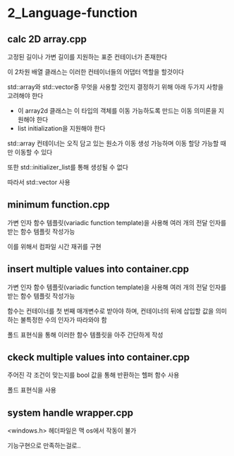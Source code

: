 # 2_Language-function

## calc 2D array.cpp
고정된 길이나 가변 길이를 지원하는 표준 컨테이너가 존재한다

이 2차원 배열 클래스는 이러한 컨테이너들의 어댑터 역할을 할것이다

std::array와 std::vector중 무엇을 사용할 것인지 결정하기 위해 아래 두가지 사항을 고려해야 한다

- 이 array2d 클래스는 이 타입의 객체를 이동 가능하도록 만드는 이동 의미론을 지원해야 한다
- list initialization을 지원해야 한다

std::array 컨테이너는 오직 담고 있는 원소가 이동 생성 가능하며 이동 할당 가능할 때만 이동할 수 있다

또한 std::initializer_list를 통해 생성될 수 없다

따라서  std::vector 사용

## minimum function.cpp
가변 인자 함수 템플릿(variadic function template)을 사용해 여러 개의 전달 인자를 받는 함수 템플릿 작성가능

이를 위해서 컴파일 시간 재귀를 구현

## insert multiple values into container.cpp
가변 인자 함수 템플릿(variadic function template)을 사용해 여러 개의 전달 인자를 받는 함수 템플릿 작성가능

함수는 컨테이너를 첫 번째 매개변수로 받아야 하며, 컨테이너의 뒤에 삽입할 값을 의미하는 불특정한 수의 인자가 따라와야 함

폴드 표현식을 통해 이러한 함수 템플릿을 아주 간단하게 작성

## ckeck multiple values into container.cpp

주어진 각 조건이 맞는지를 bool 값을 통해 반환하는 헬퍼 함수 사용

폴드 표현식을 사용

## system handle wrapper.cpp

<windows.h> 헤더파일은 맥 os에서 작동이 불가

기능구현으로 만족하는걸로..